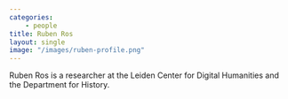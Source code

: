 ```yaml
---
categories: 
    - people
title: Ruben Ros
layout: single
image: "/images/ruben-profile.png"
---
```


Ruben Ros is a researcher at the Leiden Center for Digital Humanities and the Department for History.